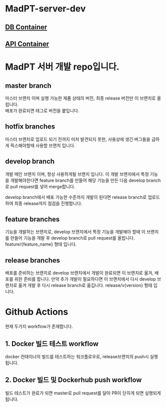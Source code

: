# MadPT-server-dev
## [DB Container](/DB_container)
## [API Container](/API_container)

# MadPT 서버 개발 repo입니다.

## master branch

마스터 브랜치 이며 실행 가능한 제품 상태의 버전, 최종 release 버전만 이 브랜치로 올립니다.  
배포가 완료되면 태그로 버전을 붙입니다.

## hotfix branches

마스터 브랜치로 업로드 되기 전까지 미처 발견되지 못한, 사용상에 생긴 버그들을 급하게 픽스해야할때 사용할 브랜치 입니다.

## develop branch

개발 메인 브랜치 이며, 항상 사용하게될 브랜치 입니다. 이 개발 브랜치에서 특정 기능을 개발해야한다면 feature branch를 만들어 해당 기능을 만든 다음 develop branch로 pull request를 넣어 merge합니다.

develop branch에서 배포 가능한 수준까지 개발이 된다면 release branch로 업로드하여 최종 release까지 점검을 진행합니다.

## feature branches

기능을 개발하는 브랜치로, develop 브랜치에서 특정 기능을 개발해야 할때 이 브랜치를 만들어 기능을 개발 후 develop branch로 pull request를 올립니다.  
feature/{feature_name} 형태 입니다.

## release branches

배포를 준비하는 브랜치로 develop 브랜치에서 개발이 완료되면 이 브랜치로 옮겨, 배포를 위한 준비를 합니다. 만약 추가 개발이 필요하다면 이 브랜치에서 다시 develop 브랜치로 옮겨 개발 후 다시 release branch로 옮깁니다.
release/v{version} 형태 입니다.


# Github Actions
현재 두가지 workflow가 존재합니다.

## 1. Docker 빌드 테스트 workflow
docker 컨테이너의 빌드를 테스트하는 워크플로우로, release브랜치의 push시 실행됩니다.

## 2. Docker 빌드 및 Dockerhub push workflow
빌드 테스트가 완료가 되면 master로 pull request를 달아 PR이 닫히게 되면 실행되게 됩니다.
